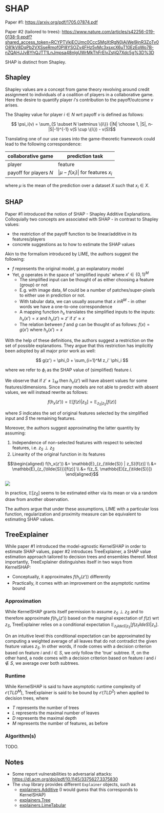 # SHAP
Paper #1: https://arxiv.org/pdf/1705.07874.pdf

Paper #2 (tailored to trees): https://www.nature.com/articles/s42256-019-0138-9.epdf?shared_access_token=RCYPTVkiECUmc0CccSMgXtRgN0jAjWel9jnR3ZoTv0O81kV8DqPb2VXSseRmof0Pl8YSOZy4FHz5vMc3xsxcX6uT10EzEoWo7B-nZQAHJJvBYhQJTT1LnJmpsa48nlgUWrMkThFrEIvZstjQ7Xdc5g%3D%3D

SHAP is distinct from Shapley.

## Shapley

Shapley values are a concept from game theory revolving around credit assignment to individuals of a coalition of players in a collaborative game. Here the desire to quantify player $i$'s contribution to the payoff/outcome $v$ arises.

The Shapley value for player $i \in N$ wrt payoff $v$ is defined as follows:

$$ \psi_i(v) = \sum_{S \subset N \setminus \{i\}} {|N| \choose 1, |S|, n-|S|-1}^{-1} v(S \cup \{i\}) - v(S)$$

Translating one of our use cases into the game-theoretic framework could lead to the following correspondence:


| collaborative game     | prediction task                       |
|------------------------|---------------------------------------|
| player                 | feature                               |
| payoff for players $N$ | $\|\mu - f(x_i)\|$ for features $x_i$ |

where $\mu$ is the mean of the prediction over a dataset $X$ such that $x_i \in X$.

## SHAP

Paper #1 introduced the notion of SHAP - Shapley Additive Explanations. Colloquially two concepts are associated with SHAP - in contrast to Shapley values:
* the restriction of the payoff function to be linear/additive in its features/players
* concrete suggestions as to how to estimate the SHAP values

Akin to the formalism introduced by LIME, the authors suggest the following:
* $f$ represents the original model, $g$ an explanatory model
* Yet, $g$ operates in the space of 'simplified inputs' where $x' \in \{0, 1\}^M$
  * The simplified input can be thought of as either choosing a feature (group) or not
  * E.g. with image data, $M$ could be a number of patches/super-pixels to either use in prediction or not.
  * With tabular data, we can usually assume that $x \ in R^M$ - in other words we have a one-to-one correspondence
  * A mapping function $h_x$ translates the simplified inputs to the inputs: $h_x(x') = x$ and $h_x(z') \approx z'$ if $z' \approx x$
  * The relation between $f$ and $g$ can be thought of as follows: $f(x) = g(x')$ where $h_x(x') = x$

With the help of these definitions, the authors suggest a restriction on the set of possible explanations. They argue that this restriction has implicitly been adopted by all major prior work as well:

$$ g(z') = \phi_0 + \sum_{i=1}^M z_i' \phi_i $$

where we refer to $\phi_i$ as the SHAP value of (simplified) feature $i$.

We observe that if $z' \neq \mathbb{1}_M$ then $h_x(z')$ will have absent values for some features/dimensions. Since many models are not able to predict with absent values, we will instead rewrite as follows:

$$ f(h_x(z')) = \mathbb{E} [f(z)|z_S] = \mathbb{E}_{z_{\tilde{S}} | z_S}[f(z)] $$

where $S$ indicates the set of original features selected by the simplified input and $\tilde{S}$ the remaining features.

Moreover, the authors suggest approximating the latter quantity by assuming:
1. Independence of non-selected features with respect to selected features, i.e. $z_S \perp z_{\tilde{S}}$
2. Linearity of the original function in its features

$$\begin{aligned}
f(h_x(z')) &= \mathbb{E}_{z_{\tilde{S}} | z_S}[f(z)] \\
	&= \mathbb{E}_{z_{\tilde{S}}}[f(z)] \\
	&= f(z_S, \mathbb{E}[z_{\tilde{S}}])
\end{aligned}$$

![](shap.png)

In practice, $\mathbb{E}[z_{\tilde{S}}]$ seems to be estimated either via its mean or via a random draw from another observation.

The authors argue that under these assumptions, LIME with a particular loss function, regularization and proximity measure can be equivalent to estimating SHAP values.

## TreeExplainer

While paper #1 introduced the model-agnostic KernelSHAP in order to estimate SHAP values, paper #2 introduces TreeExplainer, a SHAP value estimation approach tailored to decision trees and ensembles thereof. Most importantly, TreeExplainer distinguishes itself in two ways from KernelSHAP:
* Conceptually, it approximates $f(h_x(z'))$ differently
* Practically, it comes with an improvement on the asymptotic runtime bound

### Approximation

While KernelSHAP grants itself permission to assume $z_S \perp z_{\tilde{S}}$ and to therefore approximate $f(h_x(z'))$ based on the marginal expectation of $f(z)$ wrt $z_{\tilde{S}}$, TreeExplainer relies on a conditional expectation $\mathbb{E}_{z_tilde{S}|z_S}[f(z_tilde{S})|z_s]$.

On an intuitive level this conditional expectation can be approximated by computing a weighted average of all leaves that do not contradict the given feature values $z_S$. In other words, if node comes with a decision criterion based on feature $i$ and $i \in S$, we only follow the 'true' subtree. If, on the other hand, a node comes with a decision criterion based on feature $i$ and $i \notin S$, we average over both subtrees.

### Runtime

While KernelSHAP is said to have asymptotic runtime complexity of $\mathcal{O}(TLD^M)$, TreeExplainer is said to be bound by $\mathcal{O}(TLD^2)$ when applied to decision trees, where
* $T$ represents the number of trees
* $L$ represents the maximal number of leaves
* $D$ represents the maximal depth
* $M$ represents the number of features, as before

### Algorithm(s)
TODO.


## Notes

* Some report vulnerabilities to adversarial attacks: https://dl.acm.org/doi/pdf/10.1145/3375627.3375830
* The `shap` library provides different `Explainer` objects, such as
  * [explainers.Additive](https://shap.readthedocs.io/en/latest/generated/shap.explainers.Additive.html) (I would guess that this corresponds to KernelSHAP)
  * [explainers.Tree](https://shap.readthedocs.io/en/latest/generated/shap.explainers.Tree.html)
  * [explainers.LimeTabular](https://shap.readthedocs.io/en/latest/generated/shap.explainers.other.LimeTabular.html)

